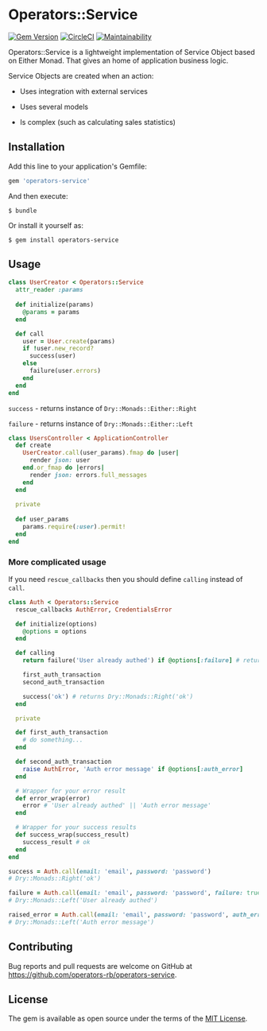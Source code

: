 # Operators::Service

[![Gem Version](https://badge.fury.io/rb/operators-service.svg)](https://badge.fury.io/rb/operators-service)
[![CircleCI](https://circleci.com/gh/operators-rb/operators-service.svg?style=shield&circle-token=ce6107feab9a4989e9c8163c6d652bb1bad40cf7)](https://circleci.com/gh/operators-rb/operators-service)
[![Maintainability](https://api.codeclimate.com/v1/badges/3fc7bafea686b44d257f/maintainability)](https://codeclimate.com/github/operators-rb/operators-service/maintainability)

Operators::Service is a lightweight implementation of Service Object based on Either Monad. That gives an home of application business logic.

Service Objects are created when an action:

* Uses integration with external services

* Uses several models

* Is complex (such as calculating sales statistics)

## Installation

Add this line to your application's Gemfile:

```ruby
gem 'operators-service'
```

And then execute:

    $ bundle

Or install it yourself as:

    $ gem install operators-service

## Usage

```ruby
class UserCreator < Operators::Service
  attr_reader :params
  
  def initialize(params)
    @params = params
  end

  def call
    user = User.create(params)
    if !user.new_record?
      success(user)
    else
      failure(user.errors)
    end
  end
end
```

`success` - returns instance of `Dry::Monads::Either::Right`

`failure` - returns instance of `Dry::Monads::Either::Left`

```ruby
class UsersController < ApplicationController
  def create
    UserCreator.call(user_params).fmap do |user|
      render json: user
    end.or_fmap do |errors|
      render json: errors.full_messages
    end
  end
  
  private
  
  def user_params
    params.require(:user).permit!
  end
end
```

### More complicated usage

If you need `rescue_callbacks` then you should define `calling` instead of `call`.

```ruby
class Auth < Operators::Service
  rescue_callbacks AuthError, CredentialsError

  def initialize(options)
    @options = options
  end

  def calling
    return failure('User already authed') if @options[:failure] # returns Dry::Monads::Left('User already authed')

    first_auth_transaction
    second_auth_transaction

    success('ok') # returns Dry::Monads::Right('ok')
  end

  private

  def first_auth_transaction
    # do something...
  end

  def second_auth_transaction
    raise AuthError, 'Auth error message' if @options[:auth_error]
  end

  # Wrapper for your error result
  def error_wrap(error)
    error # 'User already authed' || 'Auth error message'
  end

  # Wrapper for your success results
  def success_wrap(success_result)
    success_result # ok
  end
end
```

```ruby
success = Auth.call(email: 'email', password: 'password')
# Dry::Monads::Right('ok')

failure = Auth.call(email: 'email', password: 'password', failure: true)
# Dry::Monads::Left('User already authed')

raised_error = Auth.call(email: 'email', password: 'password', auth_error: true)
# Dry::Monads::Left('Auth error message')
```

## Contributing

Bug reports and pull requests are welcome on GitHub at https://github.com/operators-rb/operators-service.

## License

The gem is available as open source under the terms of the [MIT License](http://opensource.org/licenses/MIT).
